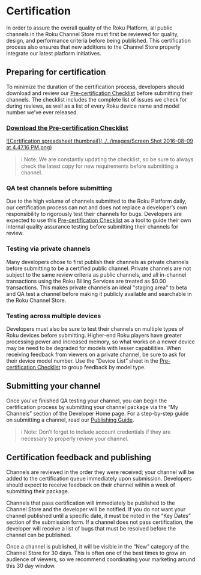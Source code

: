 # Certification

In order to assure the overall quality of the Roku Platform, all public channels in the Roku Channel Store must first be reviewed for quality, design, and performance criteria before being published. This certification process also ensures that new additions to the Channel Store properly integrate our latest platform initiatives.

## Preparing for certification
To minimize the duration of the certification process, developers should download and review our [Pre-certification Checklist](https://sdkdocs.roku.com/display/sdkdoc/Pre-certification+Check+List?preview=%2F3737121%2F4264904%2FRoku-Channel-Certification-Checklist_v3.0.xlsx) before submitting their channels. The checklist includes the complete list of issues we check for during reviews, as well as a list of every Roku device name and model number we’ve ever released.

### [Download the Pre-certification Checklist](https://sdkdocs.roku.com/display/sdkdoc/Pre-certification+Check+List?preview=%2F3737121%2F4264904%2FRoku-Channel-Certification-Checklist_v3.0.xlsx)

[![Certification spreadsheet thumbnail](../../images/Screen Shot 2016-08-09 at 4.47.16 PM.png)](https://sdkdocs.roku.com/display/sdkdoc/Pre-certification+Check+List?preview=%2F3737121%2F4264904%2FRoku-Channel-Certification-Checklist_v3.0.xlsx)

> :information_source: Note: We are constantly updating the checklist, so be sure to always check the latest copy for new requirements before submitting a channel.

### QA test channels before submitting

Due to the high volume of channels submitted to the Roku Platform daily, our certification process can not and does not replace a developer’s own responsibility to rigorously test their channels for bugs. Developers are expected to use this [Pre-certification Checklist](https://sdkdocs.roku.com/display/sdkdoc/Pre-certification+Check+List?preview=%2F3737121%2F4264904%2FRoku-Channel-Certification-Checklist_v3.0.xlsx) as a tool to guide their own internal quality assurance testing before submitting their channels for review.

### Testing via private channels

Many developers chose to first publish their channels as private channels before submitting to be a certified public channel. Private channels are not subject to the same review criteria as public channels, and all in-channel transactions using the Roku Billing Services are treated as $0.00 transactions. This makes private channels an ideal "staging area" to beta and QA test a channel before making it publicly available and searchable in the Roku Channel Store.

### Testing across multiple devices

Developers must also be sure to test their channels on multiple types of Roku devices before submitting. Higher-end Roku players have greater processing power and increased memory, so what works on a newer device may be need to be degraded for models with lesser capabilities.
When receiving feedback from viewers on a private channel, be sure to ask for their device model number. Use the “Device List” sheet in the [Pre-certification Checklist](https://sdkdocs.roku.com/display/sdkdoc/Pre-certification+Check+List?preview=%2F3737121%2F4264904%2FRoku-Channel-Certification-Checklist_v3.0.xlsx) to group feedback by model type.

## Submitting your channel

Once you’ve finished QA testing your channel, you can begin the certification process by submitting your channel package via the “My Channels” section of the Developer Home page. For a step-by-step guide on submitting a channel, read our [Publishing Guide](https://github.com/rokudev/docs/blob/master/publish/channel-store/publishing.md).

> :information_source: Note: Don’t forget to include account credentials if they are necessary to properly review your channel.

## Certification feedback and publishing

Channels are reviewed in the order they were received; your channel will be added to the certification queue immediately upon submission. Developers should expect to receive feedback on their channel within a week of submitting their package.

Channels that pass certification will immediately be published to the Channel Store and the developer will be notified. If you do not want your channel published until a specific date, it must be noted in the “Key Dates” section of the submission form. If a channel does not pass certification, the developer will receive a list of bugs that must be resolved before the channel can be published.

Once a channel is published, it will be visible in the “New” category of the Channel Store for 30 days. This is often one of the best times to grow an audience of viewers, so we recommend coordinating your marketing around this 30 day window.
